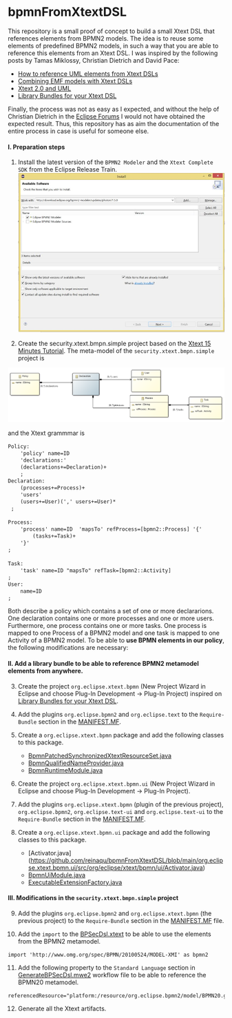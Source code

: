 # bpmnFromXtextDSL

This repository is a small proof of concept to build a small Xtext DSL that references elements from BPMN2 models.
The idea is to reuse some elements of predefined BPMN2 models, in such a way that you are able to reference this elements from an Xtext DSL. I was inspired by the following posts by Tamas Miklossy, Christian Dietrich and David Pace:

* [How to reference UML elements from Xtext DSLs](https://blogs.itemis.com/en/how-to-reference-uml-elements-from-xtext-dsls)
* [Combining EMF models with Xtext DSLs](https://blogs.itemis.com/en/combining-emf-models-with-xtext-dsls?hsLang=en)
* [Xtext 2.0 and UML](https://dietrich-it.de/xtext/2011/07/17/xtext-2.0-and-uml/)
* [Library Bundles for your Xtext DSL](https://www.davidpace.de/library-bundles-for-your-xtext-dsl)

Finally, the process was not as easy as I expected, and without the help of Christian Dietrich in the [Eclipse Forums](https://www.eclipse.org/forums/index.php/m/1853751/#msg_1853751) I would not have obtained the expected result. Thus, this repository has as aim the documentation of the entire process in case is useful for someone else.

#### I. Preparation steps
1. Install the latest version of the `BPMN2 Modeler` and the `Xtext Complete SDK` from the Eclipse Release Train.
![Installation.jpg](./images/1-Installation.jpg)

2. Create the security.xtext.bmpn.simple project based on the [Xtext 15 Minutes Tutorial](https://www.eclipse.org/Xtext/documentation/102_domainmodelwalkthrough.html). The meta-model of the `security.xtext.bmpn.simple` project is

![bPSecDslMM.jpg](./images/bPSecDslMM.png)

and the Xtext grammmar is

```
Policy:
	'policy' name=ID
	'declarations:'
	(declarations+=Declaration)+
	;
Declaration:
	(processes+=Process)+
	'users'
	(users+=User)(',' users+=User)*
 ;

Process: 
	'process' name=ID  'mapsTo' refProcess=[bpmn2::Process] '{'
		(tasks+=Task)+  
	'}'
; 

Task:
	'task' name=ID "mapsTo" refTask=[bpmn2::Activity]
;
User:
	name=ID
;
````
Both describe a policy which contains a set of one or more declararions. One declaration contains one or more processes and one or more users. Furthermore, one process contains one or more tasks. One process is mapped to one Process of a BPMN2 model and one task is mapped to one Activity of a BPMN2 model. To be able to **use BPMN elements in our policy**, the following modifications are necessary:

#### II. Add a library bundle to be able to reference BPMN2 metamodel elements from anywhere.

3.  Create the project `org.eclipse.xtext.bpmn` (New Project Wizard in Eclipse and choose Plug-In Development -> Plug-In Project) inspired on [Library Bundles for your Xtext DSL](https://www.davidpace.de/library-bundles-for-your-xtext-dsl).

4. Add the plugins `org.eclipse.bpmn2` and `org.eclipse.text` to the `Require-Bundle` section in the [MANIFEST.MF](https://github.com/reinaqu/bpmnFromXtextDSL/blob/main/org.eclipse.xtext.bpmn/META-INF/MANIFEST.MF#L8-L9).

5. Create a `org.eclipse.xtext.bpmn` package and add the following classes to this package.
	* [BpmnPatchedSynchronizedXtextResourceSet.java](https://github.com/reinaqu/bpmnFromXtextDSL/blob/main/org.eclipse.xtext.bpmn/src/org/eclipse/xtext/bpmn/BpmnPatchedSynchronizedXtextResourceSet.java)
	* [BpmnQualifiedNameProvider.java](https://github.com/reinaqu/bpmnFromXtextDSL/blob/main/org.eclipse.xtext.bpmn/src/org/eclipse/xtext/bpmn/BpmnQualifiedNameProvider.java)
	* [BpmnRuntimeModule.java](https://github.com/reinaqu/bpmnFromXtextDSL/blob/main/org.eclipse.xtext.bpmn/src/org/eclipse/xtext/bpmn/BpmnRuntimeModule.java)

6.  Create the project `org.eclipse.xtext.bpmn.ui` (New Project Wizard in Eclipse and choose Plug-In Development -> Plug-In Project).

7.  Add the plugins `org.eclipse.xtext.bpmn` (plugin of the previous project), `org.eclipse.bpmn2`, `org.eclipse.text-ui` and `org.eclipse.text-ui` to the `Require-Bundle` section in the [MANIFEST.MF](https://github.com/reinaqu/bpmnFromXtextDSL/blob/main/org.eclipse.xtext.bpmn.ui/META-INF/MANIFEST.MF#L8-L11). 

8. Create a `org.eclipse.xtext.bpmn.ui` package and add the following classes to this package.
	* [Activator.java] (https://github.com/reinaqu/bpmnFromXtextDSL/blob/main/org.eclipse.xtext.bpmn.ui/src/org/eclipse/xtext/bpmn/ui/Activator.java)
	* [BpmnUiModule.java](https://github.com/reinaqu/bpmnFromXtextDSL/blob/main/org.eclipse.xtext.bpmn.ui/src/org/eclipse/xtext/bpmn/ui/BpmnUiModule.java)
	* [ExecutableExtensionFactory.java](https://github.com/reinaqu/bpmnFromXtextDSL/blob/main/org.eclipse.xtext.bpmn.ui/src/org/eclipse/xtext/bpmn/ui/ExecutableExtensionFactory.java)
	
#### III. Modifications in the `security.xtext.bmpn.simple` project

9. Add the plugins `org.eclipse.bpmn2` and  `org.eclipse.xtext.bpmn` (the previous project) to the `Require-Bundle` section in the [MANIFEST.MF](https://github.com/reinaqu/bpmnFromXtextDSL/blob/main/security.xtext.bmpn.simple/META-INF/MANIFEST.MF#L12) file.

10. Add the `import` to the [BPSecDsl.xtext](https://github.com/reinaqu/bpmnFromXtextDSL/blob/main/security.xtext.bmpn.simple/src/security/xtext/bmpn/simple/BPSecDsl.xtext#L6) to be able to use the elements from the BPMN2 metamodel.

````
import 'http://www.omg.org/spec/BPMN/20100524/MODEL-XMI' as bpmn2
````

11. Add the following property to the `Standard Language` section in [GenerateBPSecDsl.mwe2](https://github.com/reinaqu/bpmnFromXtextDSL/blob/main/security.xtext.bmpn.simple/src/security/xtext/bmpn/simple/GenerateBPSecDsl.mwe2#L39) workflow file to be able to reference the BPMN20 metamodel.

````
referencedResource="platform:/resource/org.eclipse.bpmn2/model/BPMN20.genmodel"
````

12. Generate all the Xtext artifacts.
 


